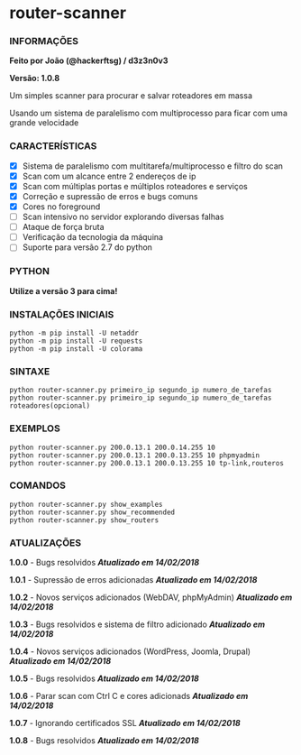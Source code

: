 # router-scanner
### INFORMAÇÕES
**Feito por João (@hackerftsg) / d3z3n0v3**

**Versão: 1.0.8**

Um simples scanner para procurar e salvar roteadores em massa

Usando um sistema de paralelismo com multiprocesso para ficar com uma grande velocidade
### CARACTERÍSTICAS
- [x] Sistema de paralelismo com multitarefa/multiprocesso e filtro do scan
- [x] Scan com um alcance entre 2 endereços de ip
- [x] Scan com múltiplas portas e múltiplos roteadores e serviços
- [x] Correção e supressão de erros e bugs comuns
- [x] Cores no foreground
- [ ] Scan intensivo no servidor explorando diversas falhas
- [ ] Ataque de força bruta
- [ ] Verificação da tecnologia da máquina
- [ ] Suporte para versão 2.7 do python
### PYTHON
**Utilize a versão 3 para cima!**
### INSTALAÇÕES INICIAIS
    python -m pip install -U netaddr
    python -m pip install -U requests
    python -m pip install -U colorama
### SINTAXE
    python router-scanner.py primeiro_ip segundo_ip numero_de_tarefas
    python router-scanner.py primeiro_ip segundo_ip numero_de_tarefas roteadores(opcional)
### EXEMPLOS
    python router-scanner.py 200.0.13.1 200.0.14.255 10
    python router-scanner.py 200.0.13.1 200.0.13.255 10 phpmyadmin
    python router-scanner.py 200.0.13.1 200.0.13.255 10 tp-link,routeros
### COMANDOS
    python router-scanner.py show_examples
    python router-scanner.py show_recommended
    python router-scanner.py show_routers
### ATUALIZAÇÕES
**1.0.0** - Bugs resolvidos ***Atualizado em 14/02/2018***

**1.0.1** - Supressão de erros adicionadas ***Atualizado em 14/02/2018***

**1.0.2** - Novos serviços adicionados (WebDAV, phpMyAdmin) ***Atualizado em 14/02/2018***

**1.0.3** - Bugs resolvidos e sistema de filtro adicionado ***Atualizado em 14/02/2018***

**1.0.4** - Novos serviços adicionados (WordPress, Joomla, Drupal) ***Atualizado em 14/02/2018***

**1.0.5** - Bugs resolvidos ***Atualizado em 14/02/2018***

**1.0.6** - Parar scan com Ctrl C e cores adicionads ***Atualizado em 14/02/2018***

**1.0.7** - Ignorando certificados SSL ***Atualizado em 14/02/2018***

**1.0.8** - Bugs resolvidos ***Atualizado em 14/02/2018***
